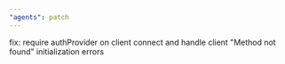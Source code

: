 ```yaml
---
"agents": patch
---
```


fix: require authProvider on client connect and handle client "Method not found" initialization errors
